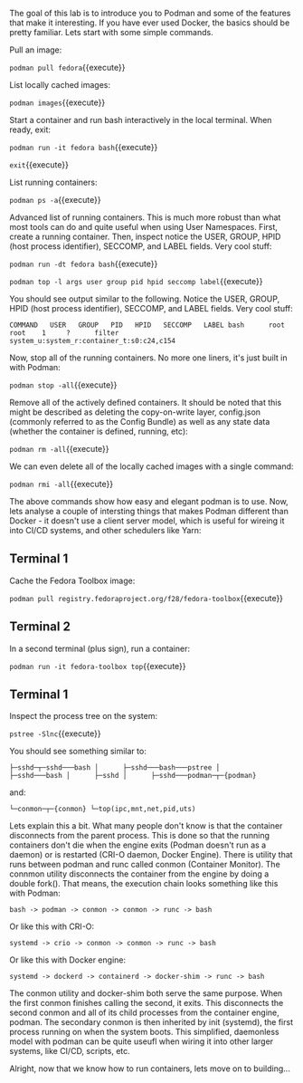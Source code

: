 The goal of this lab is to introduce you to Podman and some of the features that make it interesting. If you have ever used Docker, the basics should be pretty familiar. Lets start with some simple commands.

Pull an image:

``podman pull fedora``{{execute}}

List locally cached images:

``podman images``{{execute}}

Start a container and run bash interactively in the local terminal. When ready, exit:

``podman run -it fedora bash``{{execute}}

``exit``{{execute}}

List running containers: 

``podman ps -a``{{execute}}

Advanced list of running containers. This is much more robust than what most tools can do and quite useful when using User Namespaces. First, create a running container. Then, inspect notice the USER, GROUP, HPID (host process identifier), SECCOMP, and LABEL fields. Very cool stuff:

``podman run -dt fedora bash``{{execute}}

``podman top -l args user group pid hpid seccomp label``{{execute}}

You should see output similar to the following. Notice the USER, GROUP, HPID (host process identifier), SECCOMP, and LABEL fields. Very cool stuff:

``COMMAND   USER   GROUP   PID   HPID   SECCOMP   LABEL
bash      root   root    1     ?      filter    system_u:system_r:container_t:s0:c24,c154``

Now, stop all of the running containers. No more one liners, it's just built in with Podman:

``podman stop -all``{{execute}}

Remove all of the actively defined containers. It should be noted that this might be described as deleting the copy-on-write layer, config.json (commonly referred to as the Config Bundle) as well as any state data (whether the container is defined, running, etc):

``podman rm -all``{{execute}}

We can even delete all of the locally cached images with a single command:

``podman rmi -all``{{execute}}

The above commands show how easy and elegant podman is to use. Now, lets analyse a couple of intersting things that makes Podman different than Docker - it doesn't use a client server model, which is useful for wireing it into CI/CD systems, and other schedulers like Yarn:

## Terminal 1

Cache the Fedora Toolbox image:

``podman pull registry.fedoraproject.org/f28/fedora-toolbox``{{execute}}

## Terminal 2

In a second terminal (plus sign), run a container:

``podman run -it fedora-toolbox top``{{execute}}


## Terminal 1

Inspect the process tree on the system: 

``pstree -Slnc``{{execute}}

You should see something similar to:

``├─sshd─┬─sshd───bash
│      ├─sshd───bash───pstree
│      ├─sshd───bash
│      ├─sshd
│      ├─sshd───podman─┬─{podman}``

and:

``└─conmon─┬─{conmon}
         └─top(ipc,mnt,net,pid,uts)``

Lets explain this a bit. What many people don't know is that the container disconnects from the parent process. This is done so that the running containers don't die when the engine exits (Podman doesn't run as a daemon) or is restarted (CRI-O daemon, Docker Engine). There is utility that runs between podman and runc called conmon (Container Monitor). The connmon utility disconnects the container from the engine by doing a double fork(). That means, the execution chain looks something like this with Podman:

``bash -> podman -> conmon -> conmon -> runc -> bash``

Or like this with CRI-O:

``systemd -> crio -> conmon -> conmon -> runc -> bash``

Or like this with Docker engine:

``systemd -> dockerd -> containerd -> docker-shim -> runc -> bash``

The conmon utility and docker-shim both serve the same purpose. When the first conmon finishes calling the second, it exits. This disconnects the second conmon and all of its child processes from the container engine, podman. The secondary conmon is then inherited by init (systemd), the first process running on when the system boots. This simplified, daemonless model with podman can be quite useufl when wiring it into other larger systems, like CI/CD, scripts, etc.

Alright, now that we know how to run containers, lets move on to building...
